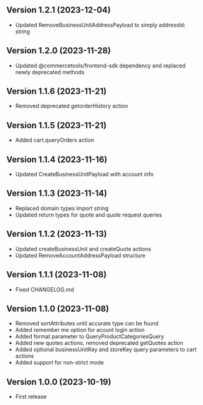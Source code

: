 
## Version 1.2.1 (2023-12-04)


* Updated RemoveBusinessUnitAddressPayload to simply addressId: string

## Version 1.2.0 (2023-11-28)


* Updated @commercetools/frontend-sdk dependency and replaced newly deprecated methods

## Version 1.1.6 (2023-11-21)


* Removed deprecated getorderHistory action

## Version 1.1.5 (2023-11-21)


* Added cart.queryOrders action

## Version 1.1.4 (2023-11-16)


* Updated CreateBusinessUnitPayload with account info

## Version 1.1.3 (2023-11-14)


* Replaced domain types import string
* Updated return types for quote and quote request queries

## Version 1.1.2 (2023-11-13)


* Updated createBusinessUnit and createQuote actions
* Updated RemoveAccountAddressPayload structure

## Version 1.1.1 (2023-11-08)


* Fixed CHANGELOG.md

## Version 1.1.0 (2023-11-08)

* Removed sortAttributes until accurate type can be found
* Added remember me option for acount login action
* Added format parameter to QueryProductCategoriesQuery
* Added new quotes actions, removed deprecated getQuotes action
* Added optional businessUnitKey and storeKey query parameters to cart actions
* Added support for non-strict mode

## Version 1.0.0 (2023-10-19)


* First release

